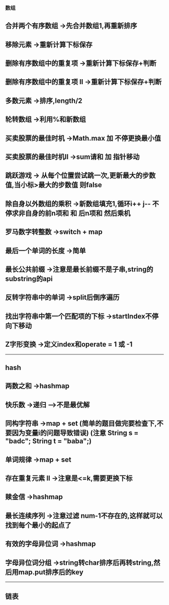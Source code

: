 ### 数组 ### 
## 合并两个有序数组 ->先合并数组1,再重新排序
## 移除元素        ->重新计算下标保存
## 删除有序数组中的重复项  ->重新计算下标保存+判断
## 删除有序数组中的重复项 II ->重新计算下标保存+判断
## 多数元素 ->排序,length/2
## 轮转数组 ->利用%和新数组
## 买卖股票的最佳时机 ->Math.max 加 不停更换最小值
## 买卖股票的最佳时机II ->sum请和 加 指针移动
## 跳跃游戏 ->  从每个位置尝试跳一次,更新最大的步数值,当小标>最大的步数值 则false
## 除自身以外数组的乘积 ->新数组填充1,循环i++ j-- 不停求非自身的前n项和 和 后n项和 然后乘机

## 罗马数字转整数 ->switch + map
## 最后一个单词的长度 ->简单
## 最长公共前缀 ->注意是最长前缀不是子串,string的substring的api
## 反转字符串中的单词 ->split后倒序遍历
## 找出字符串中第一个匹配项的下标 ->startIndex不停向下移动
## Z字形变换 ->定义index和operate = 1 或 -1

------------------------------

## hash ##
## 两数之和 ->hashmap
## 快乐数 ->递归 -->不是最优解
## 同构字符串 ->map + set (简单的题目做完要检查下,不要因为变量i的问题导致错误) (注意 String s = "badc"; String t = "baba";)
## 单词规律 ->map + set
## 存在重复元素 II ->注意是<=k,需要更换下标
## 赎金信 ->hashmap
## 最长连续序列 ->注意过滤 num-1不存在的,这样就可以找到每个最小的起点了
## 有效的字母异位词 ->hashmap
## 字母异位词分组 ->string转char排序后再转string,然后用map.put排序后的key

------------------------------
## 链表 ##


